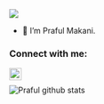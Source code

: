 <div align="left">
    <img src="https://komarev.com/ghpvc/?username=pmakani&style=for-the-badge">
</div>

- 🔭 I’m Praful Makani.

### Connect with me:
[<img align="left" alt="LinkedIn" width="22px" src="https://cdn.jsdelivr.net/npm/simple-icons@v3/icons/linkedin.svg" />][linkedin]
<br />

![Praful github stats](https://github-readme-stats.vercel.app/api?username=pmakani&show_icons=true)

[linkedin]: https://www.linkedin.com/in/praful-makani-91830915a/

